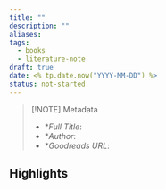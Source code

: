 ```yaml
---
title: ""
description: ""
aliases: 
tags:
  - books
  - literature-note
draft: true
date: <% tp.date.now("YYYY-MM-DD") %>
status: not-started
---
```


> [!NOTE] Metadata
> - **Full Title*: 
> - **Author*: 
> - **Goodreads URL*: 

## Highlights